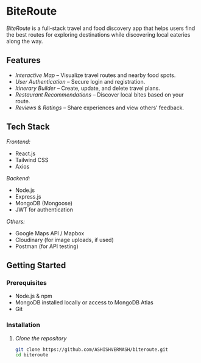 # BiteRoute

*BiteRoute* is a full-stack travel and food discovery app that helps users find the best routes for exploring destinations while discovering local eateries along the way.

## Features

- *Interactive Map* – Visualize travel routes and nearby food spots.
- *User Authentication* – Secure login and registration.
- *Itinerary Builder* – Create, update, and delete travel plans.
- *Restaurant Recommendations* – Discover local bites based on your route.
- *Reviews & Ratings* – Share experiences and view others’ feedback.

## Tech Stack

*Frontend:*
- React.js
- Tailwind CSS
- Axios

*Backend:*
- Node.js
- Express.js
- MongoDB (Mongoose)
- JWT for authentication

*Others:*
- Google Maps API / Mapbox
- Cloudinary (for image uploads, if used)
- Postman (for API testing)

## Getting Started

### Prerequisites

- Node.js & npm
- MongoDB installed locally or access to MongoDB Atlas
- Git

### Installation

1. *Clone the repository*

   ```bash
   git clone https://github.com/ASHISHVERMASH/biteroute.git
   cd biteroute
